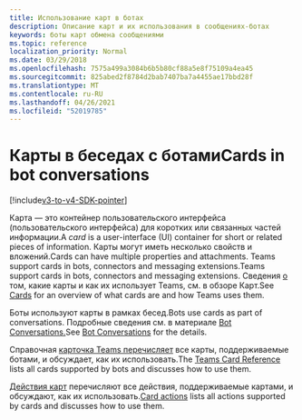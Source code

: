```yaml
---
title: Использование карт в ботах
description: Описание карт и их использования в сообщениях-ботах
keywords: боты карт обмена сообщениями
ms.topic: reference
localization_priority: Normal
ms.date: 03/29/2018
ms.openlocfilehash: 7575a499a3084b6b5b80cf88a5e8f75109a4ea45
ms.sourcegitcommit: 825abed2f8784d2bab7407ba7a4455ae17bbd28f
ms.translationtype: MT
ms.contentlocale: ru-RU
ms.lasthandoff: 04/26/2021
ms.locfileid: "52019785"
---
```

# <a name="cards-in-bot-conversations"></a><span data-ttu-id="a3321-104">Карты в беседах с ботами</span><span class="sxs-lookup"><span data-stu-id="a3321-104">Cards in bot conversations</span></span>

[!include[v3-to-v4-SDK-pointer](~/includes/v3-to-v4-pointer-bots.md)]

<span data-ttu-id="a3321-105">Карта *—* это контейнер пользовательского интерфейса (пользовательского интерфейса) для коротких или связанных частей информации.</span><span class="sxs-lookup"><span data-stu-id="a3321-105">A *card* is a user-interface (UI) container for short or related pieces of information.</span></span> <span data-ttu-id="a3321-106">Карты могут иметь несколько свойств и вложений.</span><span class="sxs-lookup"><span data-stu-id="a3321-106">Cards can have multiple properties and attachments.</span></span> <span data-ttu-id="a3321-107">Teams support cards in bots, connectors and messaging extensions.</span><span class="sxs-lookup"><span data-stu-id="a3321-107">Teams support cards in bots, connectors and messaging extensions.</span></span> <span data-ttu-id="a3321-108">Сведения [о](~/task-modules-and-cards/what-are-cards.md) том, какие карты и как их использует Teams, см. в обзоре Карт.</span><span class="sxs-lookup"><span data-stu-id="a3321-108">See [Cards](~/task-modules-and-cards/what-are-cards.md) for an overview of what cards are and how Teams uses them.</span></span>

<span data-ttu-id="a3321-109">Боты используют карты в рамках бесед.</span><span class="sxs-lookup"><span data-stu-id="a3321-109">Bots use cards as part of conversations.</span></span> <span data-ttu-id="a3321-110">Подробные сведения см. в материале [Bot Conversations.](~/resources/bot-v3/bot-conversations/bots-conversations.md)</span><span class="sxs-lookup"><span data-stu-id="a3321-110">See [Bot Conversations](~/resources/bot-v3/bot-conversations/bots-conversations.md) for the details.</span></span>

<span data-ttu-id="a3321-111">Справочная [карточка Teams перечисляет](~/task-modules-and-cards/cards/cards-reference.md) все карты, поддерживаемые ботами, и обсуждает, как их использовать.</span><span class="sxs-lookup"><span data-stu-id="a3321-111">The [Teams Card Reference](~/task-modules-and-cards/cards/cards-reference.md) lists all cards supported by bots and discusses how to use them.</span></span>

<span data-ttu-id="a3321-112">[Действия карт](~/task-modules-and-cards/cards/cards-actions.md) перечисляют все действия, поддерживаемые картами, и обсуждают, как их использовать.</span><span class="sxs-lookup"><span data-stu-id="a3321-112">[Card actions](~/task-modules-and-cards/cards/cards-actions.md) lists all actions supported by cards and discusses how to use them.</span></span>
